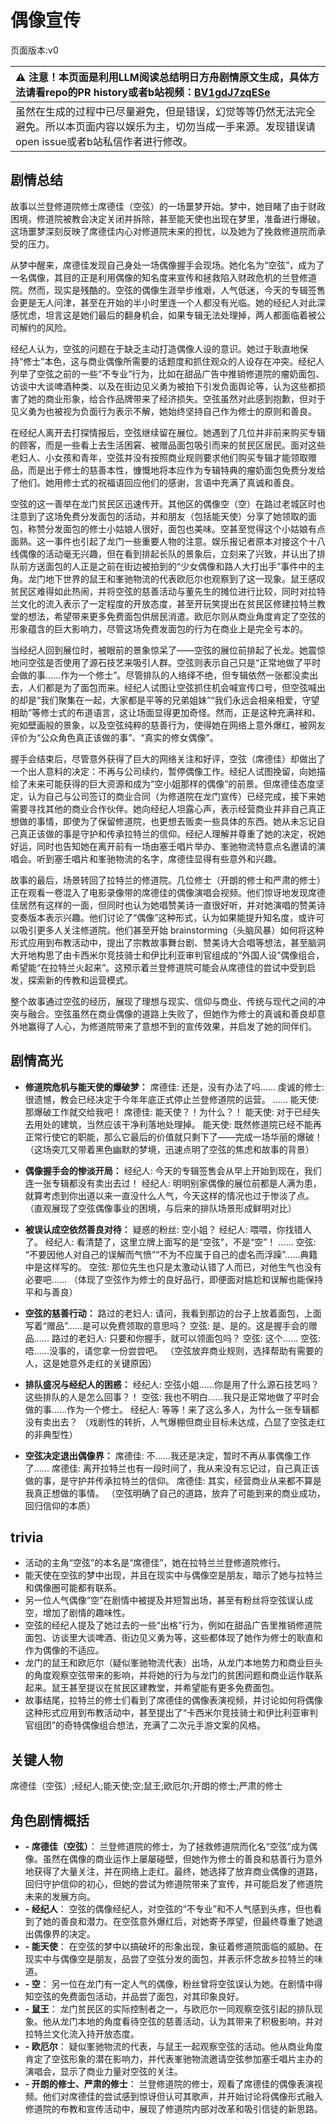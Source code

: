 # 偶像宣传
页面版本:v0
 

| :warning: 注意！本页面是利用LLM阅读总结明日方舟剧情原文生成，具体方法请看repo的PR history或者b站视频：[BV1gdJ7zqESe](https://www.bilibili.com/video/BV1gdJ7zqESe/)         |
|:----------------------------|
| 虽然在生成的过程中已尽量避免，但是错误，幻觉等等仍然无法完全避免。所以本页面内容以娱乐为主，切勿当成一手来源。发现错误请open issue或者b站私信作者进行修改。|



## 剧情总结
故事以兰登修道院修士席德佳（空弦）的一场噩梦开始。梦中，她目睹了由于财政困境，修道院被教会决定关闭并拆除，甚至能天使也出现在梦里，准备进行爆破。这场噩梦深刻反映了席德佳内心对修道院未来的担忧，以及她为了挽救修道院而承受的压力。

从梦中醒来，席德佳发现自己身处一场偶像握手会现场。她化名为“空弦”，成为了一名偶像，其目的正是利用偶像的知名度来宣传和拯救陷入财政危机的兰登修道院。然而，现实是残酷的。空弦的偶像生涯举步维艰，人气低迷，今天的专辑签售会更是无人问津，甚至在开始的半小时里连一个人都没有光临。她的经纪人对此深感忧虑，坦言这是她们最后的翻身机会，如果专辑无法处理掉，两人都面临着被公司解约的风险。

经纪人认为，空弦的问题在于缺乏主动打造偶像人设的意识。她过于耿直地保持“修士”本色，这与商业偶像所需要的话题度和抓住观众的人设存在冲突。经纪人列举了空弦之前的一些“不专业”行为，比如在甜品广告中推销修道院的瘤奶面包、访谈中大谈啤酒种类、以及在街边见义勇为被拍下引发负面舆论等，认为这些都损害了她的商业形象，给合作品牌带来了经济损失。空弦虽然对此感到抱歉，但对于见义勇为也被视为负面行为表示不解，她始终坚持自己作为修士的原则和善良。

在经纪人离开去打探情报后，空弦继续留在展位。她遇到了几位并非前来购买专辑的顾客，而是一些看上去生活困窘、被赠品面包吸引而来的贫民区居民。面对这些老妇人、小女孩和青年，空弦并没有按照商业规则要求他们购买专辑才能领取赠品，而是出于修士的慈善本性，慷慨地将本应作为专辑特典的瘤奶面包免费分发给了他们。她用修士式的祝福语回应他们的感谢，言语中充满了真诚和善良。

空弦的这一善举在龙门贫民区迅速传开。其他区的偶像空（空）在路过老城区时也注意到了这场免费分发面包的活动，并和朋友（包括能天使）分享了她领取的面包，称赞分发面包的修士小姑娘人很好，面包也美味。空甚至觉得这个小姑娘有点面熟。这一事件也引起了龙门一些重要人物的注意。娱乐报记者原本对接这个十八线偶像的活动毫无兴趣，但在看到排起长队的景象后，立刻来了兴致，并认出了排队前方送面包的人正是之前在街边被拍到的“少女偶像和路人大打出手”事件中的主角。龙门地下世界的鼠王和峯驰物流的代表欧厄尔也观察到了这一现象。鼠王感叹贫民区难得如此热闹，并将空弦的慈善活动与董先生的摊位进行比较，同时对拉特兰文化的流入表示了一定程度的开放态度，甚至开玩笑提出在贫民区修建拉特兰教堂的想法，希望带来更多免费面包供居民消遣。欧厄尔则从商业角度肯定了空弦的形象蕴含的巨大影响力，尽管这场免费发面包的行为在商业上是完全亏本的。

当经纪人回到展位时，被眼前的景象惊呆了——空弦的展位前排起了长龙。她震惊地问空弦是否使用了源石技艺来吸引人群。空弦则表示自己只是“正常地做了平时会做的事……作为一个修士”。尽管排队的人络绎不绝，但专辑依然一张都没卖出去，人们都是为了面包而来。经纪人试图让空弦抓住机会喊宣传口号，但空弦喊出的却是“我们聚集在一起，大家都是平等的兄弟姐妹”“我们永远会相亲相爱，守望相助”等修士式的布道语言，这让场面显得更加奇怪。然而，正是这种充满祥和、宛如壁画般的景象，以及空弦纯粹的慈善行为，使得她在网络上意外爆红，被网友评价为“公众角色真正该做的事”、“真实的修女偶像”。

握手会结束后，尽管意外获得了巨大的网络关注和好评，空弦（席德佳）却做出了一个出人意料的决定：不再与公司续约，暂停偶像工作。经纪人试图挽留，向她描绘了未来可能获得的巨大资源和成为“空小姐那样的偶像”的前景。但席德佳态度坚定，认为自己与公司签订的商业合同（为修道院在龙门宣传）已经完成，接下来她需要寻找其他的商业合作伙伴。她向经纪人坦露心声，表示经营商业并非自己真正想做的事情，即使为了保留修道院，也更想去贩卖一些具体的东西。她从未忘记自己真正该做的事是守护和传承拉特兰的信仰。经纪人理解并尊重了她的决定，祝她好运，同时也告知她在离开前有一场由塞壬唱片举办、峯驰物流特意点名邀请的演唱会。听到塞壬唱片和峯驰物流的名字，席德佳显得有些意外和兴趣。

故事的最后，场景转回了拉特兰的修道院。几位修士（开朗的修士和严肃的修士）正在观看一卷混入了电影录像带的席德佳的偶像演唱会视频。他们惊讶地发现席德佳居然有这样的一面，但同时也认为她唱赞美诗一直很好听，并对她演唱的赞美诗变奏版本表示兴趣。他们讨论了“偶像”这种形式，认为如果能提升知名度，或许可以吸引更多人关注修道院。他们甚至开始 brainstorming（头脑风暴）如何将这种形式应用到布教活动中，提出了宗教故事舞台剧、赞美诗大合唱等想法，甚至脑洞大开地构思了由卡西米尔竞技骑士和伊比利亚审判官组成的“外国人设”偶像组合，希望能“在拉特兰火起来”。这预示着兰登修道院可能会从席德佳的尝试中受到启发，探索新的传教和运营模式。

整个故事通过空弦的经历，展现了理想与现实、信仰与商业、传统与现代之间的冲突与融合。空弦虽然在商业偶像的道路上失败了，但她作为修士的真诚和善良却意外地赢得了人心，为修道院带来了意想不到的宣传效果，并启发了她的同伴们。
## 剧情高光
-   **修道院危机与能天使的爆破梦：**
    席德佳: 还是，没有办法了吗......
    虔诚的修士: 很遗憾，教会已经决定于今年年底正式停止兰登修道院的运营。
    ......
    能天使: 那爆破工作就交给我吧！
    席德佳: 能天使？！为什么？！
    能天使: 对于已经失去用处的建筑，当然应该干净利落地处理掉。
    能天使: 既然修道院已经不能再正常行使它的职能，那么它最后的价值就只剩下了——完成一场华丽的爆破！
    （这场突兀又带着黑色幽默的梦境，迅速点明了空弦的焦虑和故事的背景）

-   **偶像握手会的惨淡开局：**
    经纪人: 今天的专辑签售会从早上开始到现在，我们连一张专辑都没有卖出去过！
    经纪人: 明明别家偶像的展位前都是人满为患，就算考虑到你出道以来一直没什么人气，今天这样的情况也过于惨淡了点。
    （直观展现了空弦偶像事业的困境，与后来的排队场景形成鲜明对比）

-   **被误认成空依然善良对待：**
    疑惑的粉丝: 空小姐？
    经纪人: 喂喂，你找错人了。
    经纪人: 看清楚了，这里立牌上面写的是“空弦”，不是“空”！
    ......
    空弦: “不要因他人对自己的误解而气愤”“不为不应属于自己的虚名而浮躁”......典籍中是这样写的。
    空弦: 那位先生也只是太激动认错了人而已，对他生气也没有必要吧......
    （体现了空弦作为修士的良好品行，即便面对尴尬和误解也能保持平和与善良）

-   **空弦的慈善行动：**
    路过的老妇人: 请问，我看到那边的台子上放着面包，上面写着“赠品”......是可以免费领取的意思吗？
    空弦: 是、是的。这是握手会的赠品......
    路过的老妇人: 只要和你握手，就可以领面包吗？
    空弦: 这个......
    空弦: 唔......没事的，请您拿一份尝尝吧。
    （空弦放弃商业规则，选择帮助有需要的人，这是她意外走红的关键原因）

-   **排队盛况与经纪人的困惑：**
    经纪人: 空弦小姐......你是用了什么源石技艺吗？这些排队的人是怎么回事？！
    空弦: 我也不明白......我只是正常地做了平时会做的事......作为一个修士。
    经纪人: 等等！来了这么多人，为什么一张专辑都没有卖出去？
    （戏剧性的转折，人气爆棚但商业目标未达成，凸显了空弦走红的非典型性）

-   **空弦决定退出偶像界：**
    席德佳: 不......我还是决定，暂时不再从事偶像工作了......
    席德佳: 离开拉特兰也有一段时间了，我从来没有忘记过，自己真正该做的事，是守护并传承拉特兰的信仰。
    席德佳: 其实，经营商业从来都不算是我真正想做的事情。
    （空弦明确了自己的道路，放弃了可能到来的商业成功，回归信仰的本质）
## trivia
-   活动的主角“空弦”的本名是“席德佳”，她在拉特兰兰登修道院修行。
-   能天使在空弦的梦中出现，并且在现实中与偶像空是朋友，暗示了她与拉特兰和偶像圈可能都有联系。
-   另一位人气偶像“空”在剧情中被提及并短暂出场，甚至有粉丝将空弦误认成空，增加了剧情的趣味性。
-   空弦的经纪人提及了她过去的一些“出格”行为，例如在甜品广告里推销修道院面包、访谈里大谈啤酒、街边见义勇为等，这些都体现了她作为修士的耿直和作为偶像的不适应。
-   龙门的鼠王和欧厄尔（疑似峯驰物流代表）出场，从龙门本地势力和商业巨头的角度观察空弦带来的影响，并将她的行为与龙门的贫困问题和商业运作联系起来。鼠王甚至提议在贫民区建教堂，并希望能有更多免费面包。
-   故事结尾，拉特兰的修士们看到了席德佳的偶像表演视频，并讨论如何将偶像这种形式应用到布教活动中，甚至提出了“卡西米尔竞技骑士和伊比利亚审判官组团”的奇特偶像组合想法，充满了二次元手游文案的风格。
## 关键人物
席德佳（空弦）;经纪人;能天使;空;鼠王;欧厄尔;开朗的修士;严肃的修士
## 角色剧情概括
-   **-   席德佳（空弦）**： 兰登修道院的修士，为了拯救修道院而化名“空弦”成为偶像。虽然在偶像的商业运作上屡屡碰壁，但她作为修士的善良和慈善行为意外地获得了大量关注，并在网络上走红。最终，她选择了放弃商业偶像的道路，回归守护信仰的初心，但她的尝试为修道院带来了宣传，并可能启发了修道院未来的发展方向。
-   **-   经纪人**： 空弦的偶像经纪人，对空弦的“不专业”和不人气感到头疼，但也看到了她的善良和潜力。在空弦意外爆红后，对她寄予厚望，但最终尊重了她退出偶像界的决定。
-   **-   能天使**： 在空弦的梦中以搞破坏的形象出现，象征着修道院面临的威胁。在现实中与偶像空是朋友，品尝了空弦分发的面包，并表示怀念故乡拉特兰的味道。
-   **-   空**： 另一位在龙门有一定人气的偶像，粉丝曾将空弦误认为她。在剧情中得知空弦的免费面包活动，并品尝了面包，对其印象良好。
-   **-   鼠王**： 龙门贫民区的实际控制者之一，与欧厄尔一同观察空弦引起的排队现象。他从龙门本地的角度看待空弦的慈善活动，认为其带来了积极影响，并对拉特兰文化流入持开放态度。
-   **-   欧厄尔**： 疑似峯驰物流的代表，与鼠王一起观察空弦的活动。他从商业角度肯定了空弦形象的潜在影响力，并代表峯驰物流邀请空弦参加塞壬唱片主办的演唱会，显示了商业力量对空弦的关注。
-   **-   开朗的修士、严肃的修士**： 兰登修道院的修士，观看了席德佳的偶像表演视频。他们对席德佳的尝试感到惊讶但认可其歌声，并开始讨论将偶像形式融入修道院的布教和宣传活动中，展现了修道院内部对改革和吸引信徒的新思路。
